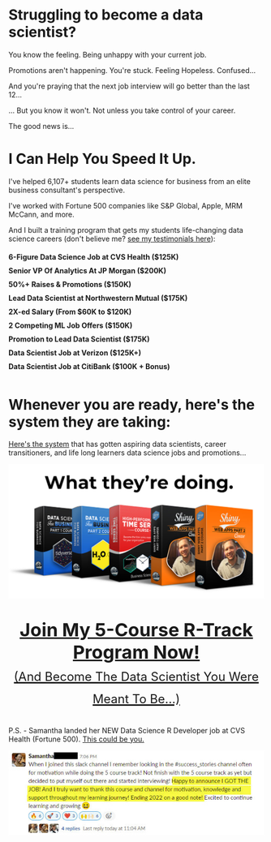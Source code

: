 # Struggling to become a data scientist?

You know the feeling. Being unhappy with your current job.

Promotions aren't happening. You're stuck. Feeling Hopeless. Confused...

And you're praying that the next job interview will go better than the last 12...

... But you know it won't. Not unless you take control of your career.

The good news is...

# I Can Help You Speed It Up.

I've helped 6,107+ students learn data science for business from an elite business consultant's perspective.

I've worked with Fortune 500 companies like S&P Global, Apple, MRM McCann, and more.

And I built a training program that gets my students life-changing data science careers (don't believe me? [see my testimonials here](https://university.business-science.io/p/5-course-bundle-machine-learning-web-apps-time-series/)):


<h4 class="text-center">
6-Figure Data Science Job at CVS Health ($125K)<br><div style="height:10px;"></div>
Senior VP Of Analytics At JP Morgan ($200K)<br><div style="height:10px;"></div>
50%+ Raises & Promotions ($150K)<br><div style="height:10px;"></div>
Lead Data Scientist at Northwestern Mutual ($175K)<br><div style="height:10px;"></div>
2X-ed Salary (From $60K to $120K)<br><div style="height:10px;"></div>
2 Competing ML Job Offers ($150K)<br><div style="height:10px;"></div>
Promotion to Lead Data Scientist ($175K)<br><div style="height:10px;"></div>
Data Scientist Job at Verizon ($125K+)<br><div style="height:10px;"></div>
Data Scientist Job at CitiBank ($100K + Bonus)<br><div style="height:10px;"></div>
</h4>


# Whenever you are ready, here's the system they are taking:

[Here's the system](https://university.business-science.io/p/5-course-bundle-machine-learning-web-apps-time-series) that has gotten aspiring data scientists, career transitioners, and life long learners data science jobs and promotions...

![What They're Doing - 5 Course R-Track](/assets/rtrack_what_theyre_doing_2.jpg)

<p style="font-size: 36px;text-align: center;">
<a href="https://university.business-science.io/p/5-course-bundle-machine-learning-web-apps-time-series">
<strong>Join My 5-Course R-Track Program Now!</strong><br><small style="font-size:24px;">(And Become The Data Scientist You Were Meant To Be...)</small>
</a>
</p>

P.S. - Samantha landed her NEW Data Science R Developer job at CVS Health (Fortune 500). [This could be you.](https://university.business-science.io/p/5-course-bundle-machine-learning-web-apps-time-series) 

![Success Samantha Got The Job](/img/success_samantha_got_job.jpg)
